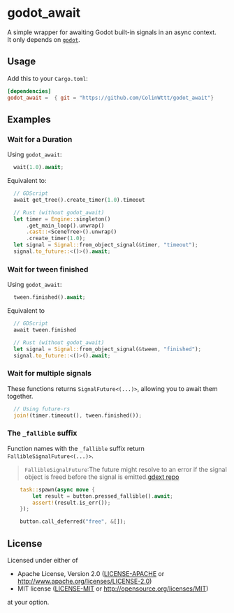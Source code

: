 
# godot_await

A simple wrapper for awaiting Godot built-in signals in an async context.  
It only depends on [`godot`](https://crates.io/crates/godot).

## Usage

Add this to your `Cargo.toml`:

```toml
[dependencies]
godot_await =  { git = "https://github.com/ColinWttt/godot_await"}

```

## Examples

### Wait for a Duration  

Using `godot_await`:

```rust
  wait(1.0).await;
```

Equivalent to:

```php
  // GDScript
  await get_tree().create_timer(1.0).timeout 
```

```rust  
  // Rust (without godot_await)
  let timer = Engine::singleton()
      .get_main_loop().unwrap()
      .cast::<SceneTree>().unwrap()
      .create_timer(1.0);
  let signal = Signal::from_object_signal(&timer, "timeout");
  signal.to_future::<()>().await;
```

### Wait for tween finished

Using `godot_await`:

```rust
  tween.finished().await;
```

Equivalent to

```php
  // GDScript
  await tween.finished
```

```rust
  // Rust (without godot_await)
  let signal = Signal::from_object_signal(&tween, "finished");
  signal.to_future::<()>().await;
```

### Wait for multiple signals

These functions returns `SignalFuture<(...)>`, allowing you to await them together.

```rust
  // Using future-rs
  join!(timer.timeout(), tween.finished());
```

### The `_fallible` suffix

Function names with the `_fallible` suffix return `FallibleSignalFuture<(...)>`.

   >`FallibleSignalFuture`:The future might resolve to an error if the signal object is freed before the signal is emitted.[gdext repo](https://github.com/godot-rust/gdext/blob/62a7381b3b297038b053ab63b1ad87997f6cc1e2/godot-core/src/task/futures.rs#L166)

```rust
    task::spawn(async move {
        let result = button.pressed_fallible().await;
        assert!(result.is_err());
    });

    button.call_deferred("free", &[]);
```

## License

Licensed under either of

* Apache License, Version 2.0 ([LICENSE-APACHE](LICENSE-APACHE) or <http://www.apache.org/licenses/LICENSE-2.0>)
* MIT license ([LICENSE-MIT](LICENSE-MIT) or <http://opensource.org/licenses/MIT>)

at your option.
